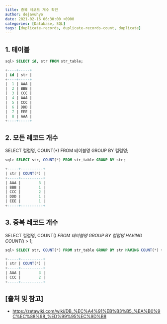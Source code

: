 ```yaml
---
title: 중복 레코드 개수 확인
author: dejavuhyo
date: 2021-02-16 06:30:00 +0900
categories: [Database, SQL]
tags: [duplicate-records, duplicate-records-count, duplicate]
---
```


## 1. 테이블

```sql
sql> SELECT id, str FROM str_table;

+----+-----+
| id | str |
+----+-----+
|  1 | AAA |
|  2 | BBB |
|  3 | CCC |
|  4 | AAA |
|  5 | CCC |
|  6 | DDD |
|  7 | EEE |
|  8 | AAA |
+----+-----+
```

## 2. 모든 레코드 개수
SELECT 컬럼명, COUNT(*) FROM 테이블명 GROUP BY 컬럼명;

```sql
sql> SELECT str, COUNT(*) FROM str_table GROUP BY str;

+-----+----------+
| str | COUNT(*) |
+-----+----------+
| AAA |        3 |
| BBB |        1 |
| CCC |        2 |
| DDD |        1 |
| EEE |        1 |
+-----+----------+
```

## 3. 중복 레코드 개수
SELECT 컬럼명, COUNT(*) FROM 테이블명 GROUP BY 컬럼명 HAVING COUNT(*) > 1;

```sql
sql> SELECT str, COUNT(*) FROM str_table GROUP BY str HAVING COUNT(*) > 1;

+-----+----------+
| str | COUNT(*) |
+-----+----------+
| AAA |        3 |
| CCC |        2 |  
+-----+----------+
```

## [출처 및 참고]
* <https://zetawiki.com/wiki/DB_%EC%A4%91%EB%B3%B5_%EA%B0%9C%EC%88%98_%ED%99%95%EC%9D%B8>
